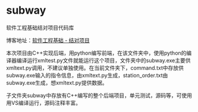 # subway
软件工程基础结对项目代码库

博客地址：[软件工程基础 - 结对项目](https://blog.csdn.net/qq_40036347/article/details/86559289)

本次项目由C++实现后端，用python编写前端，在该文件夹中，使用python的编译器编译运行xmltest.py文件就能运行这个项目，文件夹中的subway.exe主要供xmltext.py调用，不建议单独使用。在当前文件夹下，command.txt中存放供subway.exe输入的指令信息，由xmltext.py生成，station_order.txt由subway.exe生成，想xmltext.py提供数据。

子文件夹subway中存放有C++编写的整个后端项目，单元测试，源码等，可使用用VS编译运行，源码注释丰富。

